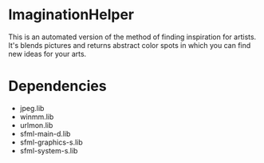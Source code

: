 # ImaginationHelper
This is an automated version of the method of finding inspiration for artists. It's blends pictures and returns abstract color spots in which you can find new ideas for your arts.

# Dependencies
- jpeg.lib
- winmm.lib
- urlmon.lib
- sfml-main-d.lib
- sfml-graphics-s.lib
- sfml-system-s.lib
